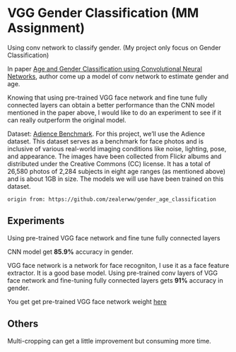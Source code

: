 # VGG Gender Classification (MM Assignment)

Using conv network to classify gender. (My project only focus on Gender Classification) 

In paper [Age and Gender Classification using Convolutional Neural Networks](https://www.openu.ac.il/home/hassner/projects/cnn_agegender/CNN_AgeGenderEstimation.pdf), author come up a model of conv network to estimate gender and age.

Knowing that using pre-trained VGG face network and fine tune fully connected layers can obtain a better performance than the CNN model mentioned in the paper above, I would like to do an experiment to see if it can really outperform the original model.  

Dataset: [Adience Benchmark](https://www.openu.ac.il/home/hassner/Adience/data.html#agegender). For this project, we’ll use the Adience dataset. This dataset serves as a benchmark for face photos and is inclusive of various real-world imaging conditions like noise, lighting, pose, and appearance. The images have been collected from Flickr albums and distributed under the Creative Commons (CC) license. It has a total of 26,580 photos of 2,284 subjects in eight age ranges (as mentioned above) and is about 1GB in size. The models we will use have been trained on this dataset.


```
origin from: https://github.com/zealerww/gender_age_classification

```

## Experiments

Using pre-trained VGG face network and fine tune fully connected layers

CNN model get **85.9%** accuracy in gender.

VGG face network is a network for face recogniton, I use it as a face feature extractor. It is a good base model. Using pre-trained conv layers of VGG face network and fine-tuning fully connected layers gets **91%** accuracy in gender.

You get get pre-trained VGG face network weight [here](https://drive.google.com/file/d/1swNHi9XMh0GJs8eBEhw2xjCAN07JjfT9/view?usp=sharing)

## Others

Multi-cropping can get a little improvement but consuming more time.
